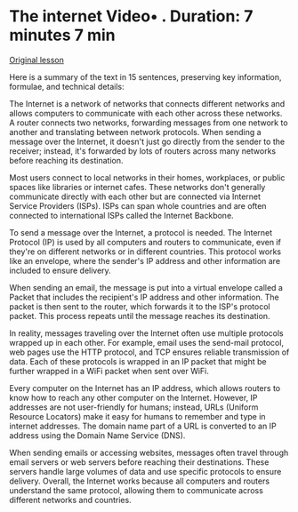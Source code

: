 # The internet Video• . Duration: 7 minutes 7 min

[Original lesson](https://www.coursera.org/learn/uol-how-computers-work/lecture/9mqJ2/the-internet)

Here is a summary of the text in 15 sentences, preserving key information, formulae, and technical details:

The Internet is a network of networks that connects different networks and allows computers to communicate with each other across these networks. A router connects two networks, forwarding messages from one network to another and translating between network protocols. When sending a message over the Internet, it doesn't just go directly from the sender to the receiver; instead, it's forwarded by lots of routers across many networks before reaching its destination.

Most users connect to local networks in their homes, workplaces, or public spaces like libraries or internet cafes. These networks don't generally communicate directly with each other but are connected via Internet Service Providers (ISPs). ISPs can span whole countries and are often connected to international ISPs called the Internet Backbone.

To send a message over the Internet, a protocol is needed. The Internet Protocol (IP) is used by all computers and routers to communicate, even if they're on different networks or in different countries. This protocol works like an envelope, where the sender's IP address and other information are included to ensure delivery.

When sending an email, the message is put into a virtual envelope called a Packet that includes the recipient's IP address and other information. The packet is then sent to the router, which forwards it to the ISP's protocol packet. This process repeats until the message reaches its destination.

In reality, messages traveling over the Internet often use multiple protocols wrapped up in each other. For example, email uses the send-mail protocol, web pages use the HTTP protocol, and TCP ensures reliable transmission of data. Each of these protocols is wrapped in an IP packet that might be further wrapped in a WiFi packet when sent over WiFi.

Every computer on the Internet has an IP address, which allows routers to know how to reach any other computer on the Internet. However, IP addresses are not user-friendly for humans; instead, URLs (Uniform Resource Locators) make it easy for humans to remember and type in internet addresses. The domain name part of a URL is converted to an IP address using the Domain Name Service (DNS).

When sending emails or accessing websites, messages often travel through email servers or web servers before reaching their destinations. These servers handle large volumes of data and use specific protocols to ensure delivery. Overall, the Internet works because all computers and routers understand the same protocol, allowing them to communicate across different networks and countries.

